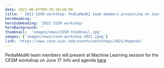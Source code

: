 ```yaml
---
date: 2021-06-07T09:29:16+10:00
title: ' 2021 CESM workshop: PediaMedAI team members presenting on June 17th'
heroHeading: ''
heroSubHeading: '2021 CESM workshop'
heroBackground: ''
thumbnail:  'images/news/CESM-thumbnail.jpg'
images: ['images/news/cesm-workshop-2021.jpeg']
link: 'https://www.cesm.ucar.edu/events/workshops/2021/#agenda' 
---
```


PediaMedAI team members will present at Machine Learning session for the CESM workshop on June 17. Info and agenda [here](https://www.cesm.ucar.edu/events/workshops/2021/#agenda)
